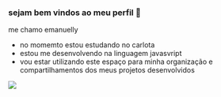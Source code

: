### sejam bem vindos ao meu perfil 💋
me chamo emanuelly
- no momemto estou estudando no carlota
- estou me desenvolvendo na linguagem javasvript
- vou estar utilizando este espaço para minha organização e compartilhamentos dos meus projetos desenvolvidos

![](https://media1.tenor.com/m/N6PMi0IvITAAAAAC/hi.gif)
